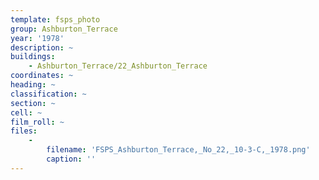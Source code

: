```yaml
---
template: fsps_photo
group: Ashburton_Terrace
year: '1978'
description: ~
buildings:
    - Ashburton_Terrace/22_Ashburton_Terrace
coordinates: ~
heading: ~
classification: ~
section: ~
cell: ~
film_roll: ~
files:
    -
        filename: 'FSPS_Ashburton_Terrace,_No_22,_10-3-C,_1978.png'
        caption: ''
---
```

